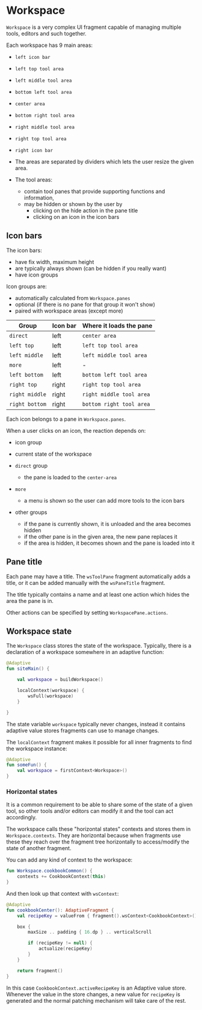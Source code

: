 # Workspace

`Workspace` is a very complex UI fragment capable of managing multiple tools, editors and such together.

Each workspace has 9 main areas:

- `left icon bar`
- `left top tool area`
- `left middle tool area`
- `bottom left tool area`
- `center area`
- `bottom right tool area`
- `right middle tool area`
- `right top tool area`
- `right icon bar`

- The areas are separated by dividers which lets the user resize the given area.
- The tool areas:
    - contain tool panes that provide supporting functions and information,
    - may be hidden or shown by the user by
        - clicking on the hide action in the pane title
        - clicking on an icon in the icon bars

## Icon bars

The icon bars:

- have fix width, maximum height
- are typically always shown (can be hidden if you really want)
- have icon groups

Icon groups are:

- automatically calculated from `Workspace.panes`
- optional (if there is no pane for that group it won't show)
- paired with workspace areas (except more)

| Group          | Icon bar | Where it loads the pane  |
|----------------|----------|--------------------------|
| `direct`       | left     | `center area`            |
| `left top`     | left     | `left top tool area`     |
| `left middle`  | left     | `left middle tool area`  |
| `more`         | left     | -                        |
| `left bottom`  | left     | `bottom left tool area`  |
| `right top`    | right    | `right top tool area`    |
| `right middle` | right    | `right middle tool area` |
| `right bottom` | right    | `bottom right tool area` |

Each icon belongs to a pane in `Workspace.panes`.

When a user clicks on an icon, the reaction depends on:

- icon group
- current state of the workspace

- `direct` group
    - the pane is loaded to the `center-area`
- `more`
    - a menu is shown so the user can add more tools to the icon bars
- other groups
    - if the pane is currently shown, it is unloaded and the area becomes hidden
    - if the other pane is in the given area, the new pane replaces it
    - if the area is hidden, it becomes shown and the pane is loaded into it

## Pane title

Each pane may have a title. The `wsToolPane` fragment automatically adds a title, or it can be added manually
with the `wsPaneTitle` fragment.

The title typically contains a name and at least one action which hides the area the pane is in.

Other actions can be specified by setting `WorkspacePane.actions`.

## Workspace state

The `Workspace` class stores the state of the workspace. Typically, there is a declaration of a
workspace somewhere in an adaptive function:

```kotlin
@Adaptive
fun siteMain() {

    val workspace = buildWorkspace()

    localContext(workspace) {
        wsFull(workspace)
    }

}
```

The state variable `workspace` typically never changes, instead it contains adaptive value stores
fragments can use to manage changes.

The `localContext` fragment makes it possible for all inner fragments to find the workspace instance:

```kotlin
@Adaptive
fun someFun() {
    val workspace = firstContext<Workspace>()
}
```

### Horizontal states

It is a common requirement to be able to share some of the state of a given tool, so other tools and/or editors
can modify it and the tool can act accordingly.

The workspace calls these "horizontal states" contexts and stores them in `Workspace.contexts`. They
are horizontal because when fragments use these they reach over the fragment tree horizontally to access/modify
the state of another fragment.

You can add any kind of context to the workspace:

```kotlin
fun Workspace.cookbookCommon() {
    contexts += CookbookContext(this)
}
```

And then look up that context with `wsContext`:

```kotlin
@Adaptive
fun cookbookCenter(): AdaptiveFragment {
    val recipeKey = valueFrom { fragment().wsContext<CookbookContext>().activeRecipeKey }

    box {
        maxSize .. padding { 16.dp } .. verticalScroll

        if (recipeKey != null) {
            actualize(recipeKey)
        }
    }

    return fragment()
}
```

In this case `CookbookContext.activeRecipeKey` is an Adaptive value store. Whenever the value in the
store changes, a new value for `recipeKey` is generated and the normal patching mechanism will take care
of the rest.
